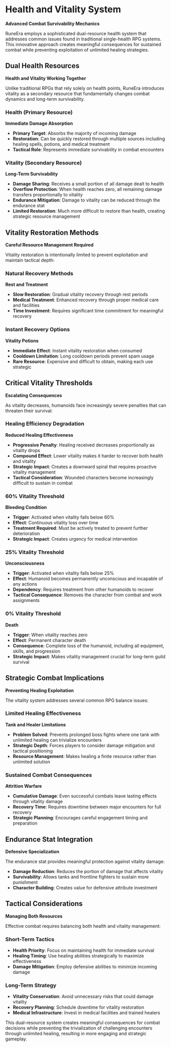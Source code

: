 
# Health and Vitality System

**Advanced Combat Survivability Mechanics**

RuneEra employs a sophisticated dual-resource health system that addresses common issues found in traditional single-health RPG systems. 
This innovative approach creates meaningful consequences for sustained combat while preventing exploitation of unlimited healing strategies.

## Dual Health Resources

**Health and Vitality Working Together**

Unlike traditional RPGs that rely solely on health points, RuneEra introduces vitality as a secondary resource that fundamentally changes combat dynamics and long-term survivability.

### Health (Primary Resource)

**Immediate Damage Absorption**
- **Primary Target**: Absorbs the majority of incoming damage
- **Restoration**: Can be quickly restored through multiple sources including healing spells, potions, and medical treatment
- **Tactical Role**: Represents immediate survivability in combat encounters

### Vitality (Secondary Resource)

**Long-Term Survivability**
- **Damage Sharing**: Receives a small portion of all damage dealt to health
- **Overflow Protection**: When health reaches zero, all remaining damage transfers proportionally to vitality
- **Endurance Mitigation**: Damage to vitality can be reduced through the endurance stat
- **Limited Restoration**: Much more difficult to restore than health, creating strategic resource management

## Vitality Restoration Methods

**Careful Resource Management Required**

Vitality restoration is intentionally limited to prevent exploitation and maintain tactical depth:

### Natural Recovery Methods

**Rest and Treatment**
- **Slow Restoration**: Gradual vitality recovery through rest periods
- **Medical Treatment**: Enhanced recovery through proper medical care and facilities
- **Time Investment**: Requires significant time commitment for meaningful recovery

### Instant Recovery Options

**Vitality Potions**
- **Immediate Effect**: Instant vitality restoration when consumed
- **Cooldown Limitation**: Long cooldown periods prevent spam usage
- **Rare Resource**: Expensive and difficult to obtain, making each use strategic

## Critical Vitality Thresholds

**Escalating Consequences**

As vitality decreases, humanoids face increasingly severe penalties that can threaten their survival:

### Healing Efficiency Degradation

**Reduced Healing Effectiveness**
- **Progressive Penalty**: Healing received decreases proportionally as vitality drops
- **Compound Effect**: Lower vitality makes it harder to recover both health and vitality
- **Strategic Impact**: Creates a downward spiral that requires proactive vitality management
- **Tactical Consideration**: Wounded characters become increasingly difficult to sustain in combat


### 60% Vitality Threshold

**Bleeding Condition**
- **Trigger**: Activated when vitality falls below 60%
- **Effect**: Continuous vitality loss over time
- **Treatment Required**: Must be actively treated to prevent further deterioration
- **Strategic Impact**: Creates urgency for medical intervention

### 25% Vitality Threshold

**Unconsciousness**
- **Trigger**: Activated when vitality falls below 25%
- **Effect**: Humanoid becomes permanently unconscious and incapable of any actions
- **Dependency**: Requires treatment from other humanoids to recover
- **Tactical Consequence**: Removes the character from combat and work assignments

### 0% Vitality Threshold

**Death**
- **Trigger**: When vitality reaches zero
- **Effect**: Permanent character death
- **Consequence**: Complete loss of the humanoid, including all equipment, skills, and progression
- **Strategic Impact**: Makes vitality management crucial for long-term guild survival

## Strategic Combat Implications

**Preventing Healing Exploitation**

The vitality system addresses several common RPG balance issues:

### Limited Healing Effectiveness

**Tank and Healer Limitations**
- **Problem Solved**: Prevents prolonged boss fights where one tank with unlimited healing can trivialize encounters
- **Strategic Depth**: Forces players to consider damage mitigation and tactical positioning
- **Resource Management**: Makes healing a finite resource rather than unlimited solution

### Sustained Combat Consequences

**Attrition Warfare**
- **Cumulative Damage**: Even successful combats leave lasting effects through vitality damage
- **Recovery Time**: Requires downtime between major encounters for full recovery
- **Strategic Planning**: Encourages careful engagement timing and preparation

## Endurance Stat Integration

**Defensive Specialization**

The endurance stat provides meaningful protection against vitality damage:

- **Damage Reduction**: Reduces the portion of damage that affects vitality
- **Survivability**: Allows tanks and frontline fighters to sustain more punishment
- **Character Building**: Creates value for defensive attribute investment

## Tactical Considerations

**Managing Both Resources**

Effective combat requires balancing both health and vitality management:

### Short-Term Tactics
- **Health Priority**: Focus on maintaining health for immediate survival
- **Healing Timing**: Use healing abilities strategically to maximize effectiveness
- **Damage Mitigation**: Employ defensive abilities to minimize incoming damage

### Long-Term Strategy
- **Vitality Conservation**: Avoid unnecessary risks that could damage vitality
- **Recovery Planning**: Schedule downtime for vitality restoration
- **Medical Infrastructure**: Invest in medical facilities and trained healers

This dual-resource system creates meaningful consequences for combat decisions while preventing the
trivialization of challenging encounters through unlimited healing, resulting in more engaging and 
strategic gameplay.